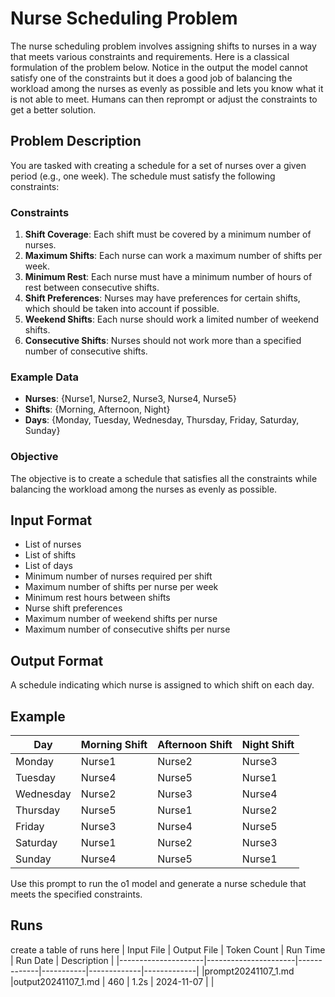 # Nurse Scheduling Problem

The nurse scheduling problem involves assigning shifts to nurses in a way that meets various constraints and requirements. Here is a classical formulation of the problem below.  Notice in the output the model cannot satisfy one of the constraints but it does a good job of balancing the workload among the nurses as evenly as possible and lets you know what it is not able to meet.  Humans can then reprompt or adjust the constraints to get a better solution.

## Problem Description

You are tasked with creating a schedule for a set of nurses over a given period (e.g., one week). The schedule must satisfy the following constraints:

### Constraints

1. **Shift Coverage**: Each shift must be covered by a minimum number of nurses.
2. **Maximum Shifts**: Each nurse can work a maximum number of shifts per week.
3. **Minimum Rest**: Each nurse must have a minimum number of hours of rest between consecutive shifts.
4. **Shift Preferences**: Nurses may have preferences for certain shifts, which should be taken into account if possible.
5. **Weekend Shifts**: Each nurse should work a limited number of weekend shifts.
6. **Consecutive Shifts**: Nurses should not work more than a specified number of consecutive shifts.

### Example Data

- **Nurses**: {Nurse1, Nurse2, Nurse3, Nurse4, Nurse5}
- **Shifts**: {Morning, Afternoon, Night}
- **Days**: {Monday, Tuesday, Wednesday, Thursday, Friday, Saturday, Sunday}

### Objective

The objective is to create a schedule that satisfies all the constraints while balancing the workload among the nurses as evenly as possible.

## Input Format

- List of nurses
- List of shifts
- List of days
- Minimum number of nurses required per shift
- Maximum number of shifts per nurse per week
- Minimum rest hours between shifts
- Nurse shift preferences
- Maximum number of weekend shifts per nurse
- Maximum number of consecutive shifts per nurse

## Output Format

A schedule indicating which nurse is assigned to which shift on each day.

## Example

| Day       | Morning Shift | Afternoon Shift | Night Shift |
|-----------|---------------|-----------------|-------------|
| Monday    | Nurse1        | Nurse2          | Nurse3      |
| Tuesday   | Nurse4        | Nurse5          | Nurse1      |
| Wednesday | Nurse2        | Nurse3          | Nurse4      |
| Thursday  | Nurse5        | Nurse1          | Nurse2      |
| Friday    | Nurse3        | Nurse4          | Nurse5      |
| Saturday  | Nurse1        | Nurse2          | Nurse3      |
| Sunday    | Nurse4        | Nurse5          | Nurse1      |

Use this prompt to run the o1 model and generate a nurse schedule that meets the specified constraints.

## Runs
create a table of runs here
| Input File          | Output File          | Token Count | Run Time  | Run Date    | Description |
|---------------------|----------------------|-------------|-----------|-------------|-------------|
|prompt20241107_1.md  |output20241107_1.md   |  460        |  1.2s     | 2024-11-07  |             |


